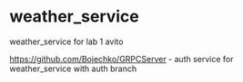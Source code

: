 # weather_service
weather_service for lab 1 avito 


https://github.com/Bojechko/GRPCServer - auth service for weather_service with auth branch
